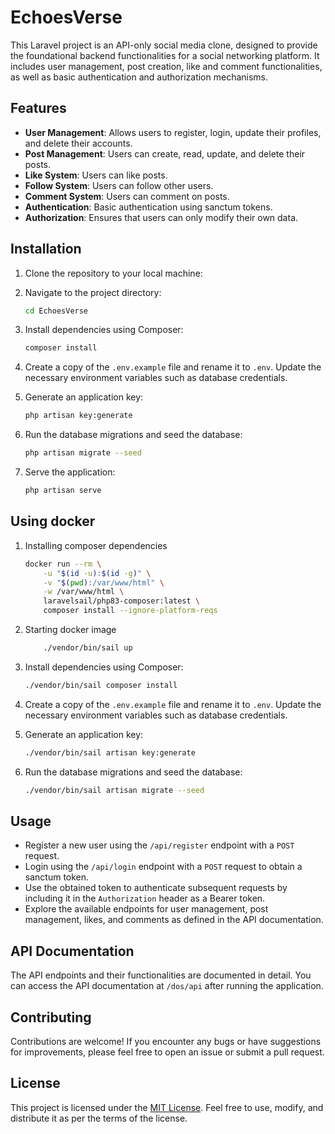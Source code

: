 # EchoesVerse

This Laravel project is an API-only social media clone, designed to provide the foundational backend functionalities for
a social networking platform. It includes user management, post creation, like and comment functionalities, as well as
basic authentication and authorization mechanisms.

## Features

- **User Management**: Allows users to register, login, update their profiles, and delete their accounts.
- **Post Management**: Users can create, read, update, and delete their posts.
- **Like System**: Users can like posts.
- **Follow System**: Users can follow other users.
- **Comment System**: Users can comment on posts.
- **Authentication**: Basic authentication using sanctum tokens.
- **Authorization**: Ensures that users can only modify their own data.

## Installation

1. Clone the repository to your local machine:

2. Navigate to the project directory:

    ```bash
    cd EchoesVerse
    ```

3. Install dependencies using Composer:

    ```bash
    composer install
    ```

4. Create a copy of the `.env.example` file and rename it to `.env`. Update the necessary environment variables such as
   database credentials.

5. Generate an application key:

    ```bash
    php artisan key:generate
    ```

6. Run the database migrations and seed the database:

    ```bash
    php artisan migrate --seed
    ```

7. Serve the application:

    ```bash
    php artisan serve
    ```

## Using docker

1. Installing composer dependencies

    ```bash
    docker run --rm \
        -u "$(id -u):$(id -g)" \
        -v "$(pwd):/var/www/html" \
        -w /var/www/html \
        laravelsail/php83-composer:latest \
        composer install --ignore-platform-reqs
    ``` 

2. Starting docker image

    ```bash
        ./vendor/bin/sail up
    ```

3. Install dependencies using Composer:

   ```bash
   ./vendor/bin/sail composer install
    ```

4. Create a copy of the `.env.example` file and rename it to `.env`. Update the necessary environment variables such as
   database credentials.

5. Generate an application key:

    ```bash
    ./vendor/bin/sail artisan key:generate
    ```

6. Run the database migrations and seed the database:

    ```bash
    ./vendor/bin/sail artisan migrate --seed
    ```

## Usage

- Register a new user using the `/api/register` endpoint with a `POST` request.
- Login using the `/api/login` endpoint with a `POST` request to obtain a sanctum token.
- Use the obtained token to authenticate subsequent requests by including it in the `Authorization` header as a Bearer
  token.
- Explore the available endpoints for user management, post management, likes, and comments as defined in the API
  documentation.

## API Documentation

The API endpoints and their functionalities are documented in detail. You can access the API documentation at
`/dos/api` after running the application.

## Contributing

Contributions are welcome! If you encounter any bugs or have suggestions for improvements, please feel free to open an
issue or submit a pull request.

## License

This project is licensed under the [MIT License](LICENSE). Feel free to use, modify, and distribute it as per the terms
of the license.
